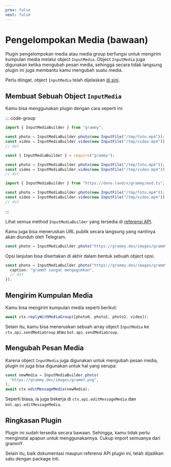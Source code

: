 ```yaml
---
prev: false
next: false
---
```


# Pengelompokan Media (bawaan)

Plugin pengelompokan media atau media group berfungsi untuk mengirim kumpulan
media melalui object `InputMedia`. Object `InputMedia` juga digunakan ketika
mengubah pesan media, sehingga secara tidak langsung plugin ini juga membantu
kamu mengubah suatu media.

Perlu diingat, object `InputMedia` telah dijelaskan
[di sini](https://core.telegram.org/bots/api#inputmedia).

## Membuat Sebuah Object `InputMedia`

Kamu bisa menggunakan plugin dengan cara seperti ini:

::: code-group

```ts [TypeScript]
import { InputMediaBuilder } from "grammy";

const photo = InputMediaBuilder.photo(new InputFile("/tmp/foto.mp4"));
const video = InputMediaBuilder.video(new InputFile("/tmp/video.mp4"));
// dst
```

```js [JavaScript]
const { InputMediaBuilder } = require("grammy");

const photo = InputMediaBuilder.photo(new InputFile("/tmp/foto.mp4"));
const video = InputMediaBuilder.video(new InputFile("/tmp/video.mp4"));
// dst
```

```ts [Deno]
import { InputMediaBuilder } from "https://deno.land/x/grammy/mod.ts";

const photo = InputMediaBuilder.photo(new InputFile("/tmp/foto.mp4"));
const video = InputMediaBuilder.video(new InputFile("/tmp/video.mp4"));
// dst
```

:::

Lihat semua method `InputMediaBuilder` yang tersedia di
[referensi API](/ref/core/inputmediabuilder).

Kamu juga bisa meneruskan URL publik secara langsung yang nantinya akan diunduh
oleh Telegram.

```ts
const photo = InputMediaBuilder.photo("https://grammy.dev/images/grammY.png");
```

Opsi lanjutan bisa disertakan di akhir dalam bentuk sebuah object opsi.

```ts
const photo = InputMediaBuilder.photo("https://grammy.dev/images/grammY.png", {
  caption: "grammY sangat mengagumkan",
  // dst
});
```

## Mengirim Kumpulan Media

Kamu bisa mengirim kumpulan media seperti berikut:

```ts
await ctx.replyWithMediaGroup([photo0, photo1, photo2, video]);
```

Selain itu, kamu bisa meneruskan sebuah array object `InputMedia` ke
`ctx.api.sendMediaGroup` atau `bot.api.sendMediaGroup`.

## Mengubah Pesan Media

Karena object `InputMedia` juga digunakan untuk mengubah pesan media, plugin ini
juga bisa digunakan untuk hal yang serupa:

```ts
const newMedia = InputMediaBuilder.photo(
  "https://grammy.dev/images/grammY.png",
);
await ctx.editMessageMedia(newMedia);
```

Seperti biasa, ia juga bekerja di `ctx.api.editMessageMedia` dan
`bot.api.editMessageMedia`.

## Ringkasan Plugin

Plugin ini sudah tersedia secara bawaan. Sehingga, kamu tidak perlu menginstal
apapun untuk menggunakannya. Cukup import semuanya dari grammY.

Selain itu, baik dokumentasi maupun referensi API plugin ini, telah dijadikan
satu dengan package inti.
